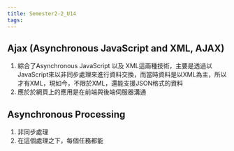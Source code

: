 ```yaml
---
title: Semester2-2_U14
tags:
---
```



## Ajax (Asynchronous JavaScript and XML, AJAX)
1. 綜合了Asynchronous JavaScript 以及 XML這兩種技術，主要是透過以JavaScript來以非同步處理來進行資料交換，而當時資料是以XML為主，所以才有XML，現如今，不限於XML，還能支援JSON格式的資料
2. 應於於網頁上的應用是在前端與後端伺服器溝通





## Asynchronous Processing
1. 非同步處理
2. 在這個處理之下，每個任務都能